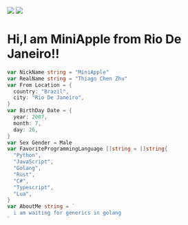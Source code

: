 ![](https://github-readme-stats.vercel.app/api?username=MiniAppleTheApple)
![](https://github-readme-stats.vercel.app/api/top-langs/?username=MiniAppleTheApple&layout=compact)

# Hi,I am MiniApple from Rio De Janeiro!!
```go
var NickName string = "MiniApple"
var RealName string = "Thiago Chen Zhu"
var From Location = {
  country: "Brazil",
  city: "Rio De Janeiro",
}
var BirthDay Date = {
  year: 2007,
  month: 7,
  day: 26,
}
var Sex Gender = Male
var FavoriteProgrammingLanguage []string = []string{
  "Python",
  "JavaScript",
  "Golang",
  "Rust",
  "C#",
  "Typescript",
  "Lua",
}
var AboutMe string = `
  i am waiting for generics in golang
`
```
